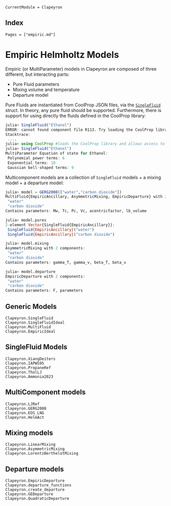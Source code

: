 ```@meta
CurrentModule = Clapeyron
```

## Index

```@index
Pages = ["empiric.md"]
```

# Empiric Helmholtz Models

Empiric (or MultiParameter) models in Clapeyron are composed of three different, but interacting parts:

- Pure Fluid parameters
- Mixing volume and temperature
- Departure model

Pure Fluids are instantiated from CoolProp JSON files, via the [`SingleFluid`](@ref) struct.
In theory, any pure fluid should be supported.
Furthermore, there is support for using directly the fluids defined in the CoolProp library:

```julia
julia> SingleFluid("Ethanol")
ERROR: cannot found component file R113. Try loading the CoolProp library by loading it.
Stacktrace:
 ....
julia> using CoolProp #loads the CoolProp library and allows access to their JSON.
julia> SingleFluid("Ethanol")
MultiParameter Equation of state for Ethanol:
 Polynomial power terms: 6
 Exponential terms: 10
 Gaussian bell-shaped terms: 9
```

Multicomponent models are a collection of `SingleFluid` models + a mixing model + a departure model:

```julia
julia> model = GERG2008(["water","carbon dioxide"])
MultiFluid{EmpiricAncillary, AsymmetricMixing, EmpiricDeparture} with 2 components:
 "water"
 "carbon dioxide"
Contains parameters: Mw, Tc, Pc, Vc, acentricfactor, lb_volume

julia> model.pures
2-element Vector{SingleFluid{EmpiricAncillary}}:
 SingleFluid{EmpiricAncillary}("water")
 SingleFluid{EmpiricAncillary}("carbon dioxide")

julia> model.mixing
AsymmetricMixing with 2 components:
 "water"
 "carbon dioxide"
Contains parameters: gamma_T, gamma_v, beta_T, beta_v

julia> model.departure
EmpiricDeparture with 2 components:
 "water"
 "carbon dioxide"
Contains parameters: F, parameters
```

## Generic Models

```@docs
Clapeyron.SingleFluid
Clapeyron.SingleFluidIdeal
Clapeyron.MultiFluid
Clapeyron.EmpiricIdeal
```

## SingleFluid Models

```@docs
Clapeyron.XiangDeiters
Clapeyron.IAPWS95
Clapeyron.PropaneRef
Clapeyron.TholLJ
Clapeyron.Ammonia2023
```

## MultiComponent models

```@docs
Clapeyron.LJRef
Clapeyron.GERG2008
Clapeyron.EOS_LNG
Clapeyron.HelmAct
```

## Mixing models

```@docs
Clapeyron.LinearMixing
Clapeyron.AsymmetricMixing
Clapeyron.LorentzBerthelotMixing
```

## Departure models

```@docs
Clapeyron.EmpiricDeparture
Clapeyron.departure_functions
Clapeyron.create_departure
Clapeyron.GEDeparture
Clapeyron.QuadraticDeparture
```
